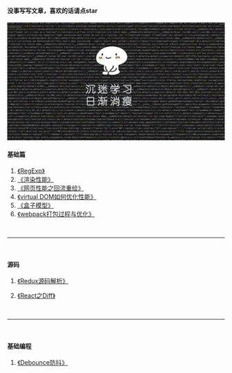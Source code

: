 #### 没事写写文章，喜欢的话请点star
![Alt text](./images/1.png)

#### 基础篇
1. [《RegExp》](./RegExp.md "学习RegExp")
2. [《渲染性能》](./渲染性能.md "学习《渲染性能》")
3. [《网页性能之回流重绘》](./回流与重绘.md "学习《网页性能之回流重绘》")
4. [《virtual DOM如何优化性能》](./ReactPerformance.md "学习《virtual DOM如何优化性能》")
5. [《盒子模型》](./盒模型.md "学习《盒子模型》")
6. [《webpack打包过程与优化》](./webpack.md "打包过程与优化")


<br/>

-------

<br/>

#### 源码
1. [《Redux源码解析》](./Redux.md "学习RegExp")

2. [《React之Diff》](./ReactDiff.md "学习react-diff")


<br/>

-------

<br/>

#### 基础编程
1. [《Debounce防抖》](./debounce.md "防抖实现")

